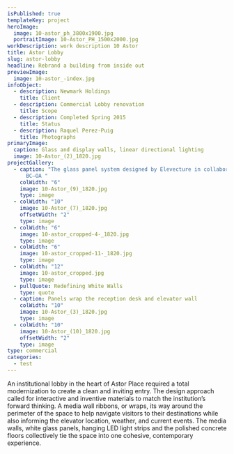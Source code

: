 ```yaml
---
isPublished: true
templateKey: project
heroImage:
  image: 10-astor_ph_3800x1900.jpg
  portraitImage: 10-Astor_PH_1500x2000.jpg
workDescription: work description 10 Astor
title: Astor Lobby
slug: astor-lobby
headline: Rebrand a building from inside out
previewImage:
  image: 10-astor_-index.jpg
infoObject:
  - description: Newmark Holdings
    title: Client
  - description: Commercial Lobby renovation
    title: Scope
  - description: Completed Spring 2015
    title: Status
  - description: Raquel Perez-Puig
    title: Photographs
primaryImage:
  caption: Glass and display walls, linear directional lighting
  image: 10-Astor_(2)_1820.jpg
projectGallery:
  - caption: "The glass panel system designed by Elevecture in collaboration with
      BC—OA "
    colWidth: "6"
    image: 10-Astor_(9)_1820.jpg
    type: image
  - colWidth: "10"
    image: 10-Astor_(7)_1820.jpg
    offsetWidth: "2"
    type: image
  - colWidth: "6"
    image: 10-astor_cropped-4-_1820.jpg
    type: image
  - colWidth: "6"
    image: 10-astor_cropped-11-_1820.jpg
    type: image
  - colWidth: "12"
    image: 10-astor_cropped.jpg
    type: image
  - pullQuote: Redefining White Walls
    type: quote
  - caption: Panels wrap the reception desk and elevator wall
    colWidth: "10"
    image: 10-Astor_(3)_1820.jpg
    type: image
  - colWidth: "10"
    image: 10-Astor_(10)_1820.jpg
    offsetWidth: "2"
    type: image
type: commercial
categories:
  - test
---
```

An institutional lobby in the heart of Astor Place required a total modernization to create a clean and inviting entry. The design approach called for interactive and inventive materials to match the institution’s forward thinking. A media wall ribbons, or wraps, its way around the perimeter of the space to help navigate visitors to their destinations while also informing the elevator location, weather, and current events. The media walls, white glass panels, hanging LED light strips and the polished concrete floors collectively tie the space into one cohesive, contemporary experience.
